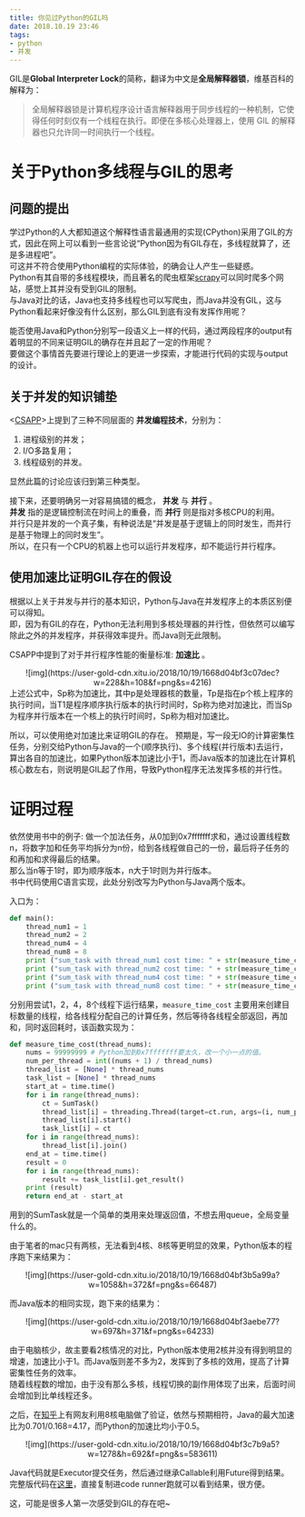 ```yaml
---
title: 你见过Python的GIL吗
date: 2018.10.19 23:46
tags:
- python
- 并发
---
```


GIL是**Global Interpreter Lock**的简称，翻译为中文是**全局解释器锁**，维基百科的解释为：

> 全局解释器锁是计算机程序设计语言解释器用于同步线程的一种机制，它使得任何时刻仅有一个线程在执行。即便在多核心处理器上，使用 GIL 的解释器也只允许同一时间执行一个线程。

<!--more-->

# 关于Python多线程与GIL的思考


## 问题的提出

学过Python的人大都知道这个解释性语言最通用的实现(CPython)采用了GIL的方式，因此在网上可以看到一些言论说“Python因为有GIL存在，多线程就算了，还是多进程吧”。   
可这并不符合使用Python编程的实际体验，的确会让人产生一些疑惑。   
Python有其自带的多线程模块，而且著名的爬虫框架[scrapy](https://github.com/scrapy/scrapy)可以同时爬多个网站，感觉上其并没有受到GIL的限制。   
与Java对比的话，Java也支持多线程也可以写爬虫，而Java并没有GIL，这与Python看起来好像没有什么区别，那么GIL到底有没有发挥作用呢？   

能否使用Java和Python分别写一段语义上一样的代码，通过两段程序的output有着明显的不同来证明GIL的确存在并且起了一定的作用呢？   
要做这个事情首先要进行理论上的更进一步探索，才能进行代码的实现与output的设计。


## 关于并发的知识铺垫

<[CSAPP](https://book.douban.com/subject/26912767/)>上提到了三种不同层面的 **并发编程技术**，分别为：

1.  进程级别的并发；
2.  I/O多路复用；
3.  线程级别的并发。

显然此篇的讨论应该归到第三种类型。

接下来，还要明确另一对容易搞错的概念， **并发** 与 **并行** 。  
**并发** 指的是逻辑控制流在时间上的重叠，而 **并行** 则是指对多核CPU的利用。  
并行只是并发的一个真子集，有种说法是“并发是基于逻辑上的同时发生，而并行是基于物理上的同时发生”。  
所以，在只有一个CPU的机器上也可以运行并发程序，却不能运行并行程序。


## 使用加速比证明GIL存在的假设

根据以上关于并发与并行的基本知识，Python与Java在并发程序上的本质区别便可以得知。  
即，因为有GIL的存在，Python无法利用到多核处理器的并行性，但依然可以编写除此之外的并发程序，并获得效率提升。而Java则无此限制。  

CSAPP中提到了对于并行程序性能的衡量标准: **加速比** 。
<div align=center>
![img](https://user-gold-cdn.xitu.io/2018/10/19/1668d04bf3c07dec?w=228&h=108&f=png&s=4216)
</div>
上述公式中，Sp称为加速比，其中p是处理器核的数量，Tp是指在p个核上程序的执行时间，当T1是程序顺序执行版本的执行时间时，Sp称为绝对加速比，而当Sp为程序并行版本在一个核上的执行时间时，Sp称为相对加速比。  

所以，可以使用绝对加速比来证明GIL的存在。
预期是，写一段无IO的计算密集性任务，分别交给Python与Java的一个(顺序执行)、多个线程(并行版本)去运行，算出各自的加速比，如果Python版本加速比小于1，而Java版本的加速比在计算机核心数左右，则说明是GIL起了作用，导致Python程序无法发挥多核的并行性。


# 证明过程

依然使用书中的例子: 做一个加法任务，从0加到0x7fffffff求和，通过设置线程数n，将数字加和任务平均拆分为n份，给到各线程做自己的一份，最后将子任务的和再加和求得最后的结果。  
那么当n等于1时，即为顺序版本，n大于1时则为并行版本。  
书中代码使用C语言实现，此处分别改写为Python与Java两个版本。

入口为：
```python
def main():
    thread_num1 = 1
    thread_num2 = 2
    thread_num4 = 4
    thread_num8 = 8
    print ("sum_task with thread_num1 cost time: " + str(measure_time_cost(thread_num1)) + "s in Python version.")
    print ("sum_task with thread_num2 cost time: " + str(measure_time_cost(thread_num2)) + "s in Python version.")
    print ("sum_task with thread_num4 cost time: " + str(measure_time_cost(thread_num4)) + "s in Python version.")
    print ("sum_task with thread_num8 cost time: " + str(measure_time_cost(thread_num4)) + "s in Python version.")
```

分别用尝试1，2，4，8个线程下运行结果，`measure_time_cost` 主要用来创建目标数量的线程，给各线程分配自己的计算任务，然后等待各线程全部返回，再加和，同时返回耗时，该函数实现为：  
```python
def measure_time_cost(thread_nums):
    nums = 99999999 # Python加到0x7fffffff要太久，改一个小一点的值。
    num_per_thread = int((nums + 1) / thread_nums)
    thread_list = [None] * thread_nums
    task_list = [None] * thread_nums
    start_at = time.time()
    for i in range(thread_nums):
        ct = SumTask()
        thread_list[i] = threading.Thread(target=ct.run, args=(i, num_per_thread))
        thread_list[i].start()
        task_list[i] = ct
    for i in range(thread_nums):
        thread_list[i].join()
    end_at = time.time()
    result = 0
    for i in range(thread_nums):
        result += task_list[i].get_result()
    print (result)
    return end_at - start_at
```

用到的SumTask就是一个简单的类用来处理返回值，不想去用queue，全局变量什么的。  

由于笔者的mac只有两核，无法看到4核、8核等更明显的效果，Python版本的程序跑下来结果为：  
<div align=center>
![img](https://user-gold-cdn.xitu.io/2018/10/19/1668d04bf3b5a99a?w=1058&h=372&f=png&s=66487)
</div>

而Java版本的相同实现，跑下来的结果为：  
<div align=center>
![img](https://user-gold-cdn.xitu.io/2018/10/19/1668d04bf3aebe77?w=697&h=371&f=png&s=64233)
</div>

由于电脑核少，故主要看2核情况的对比，Python版本使用2核并没有得到明显的增速，加速比小于1。而Java版则差不多为2，发挥到了多核的效用，提高了计算密集性任务的效率。  
随着线程数的增加，由于没有那么多核，线程切换的副作用体现了出来，后面时间会增加到比单线程还多。  

之后，在[知乎](https://www.zhihu.com/question/296546864/answer/501359602)上有网友利用8核电脑做了验证，依然与预期相符，Java的最大加速比为0.701/0.168=4.17，而Python的加速比均小于0.5。
<div align=center>
![img](https://user-gold-cdn.xitu.io/2018/10/19/1668d04bf3c7b9a5?w=1278&h=692&f=png&s=583611)
</div>

Java代码就是Executor提交任务，然后通过继承Callable利用Future得到结果。
完整版代码在[这里](https://github.com/guerbai/it-does-works)，直接复制进code runner跑就可以看到结果，很方便。

这，可能是很多人第一次感受到GIL的存在吧~